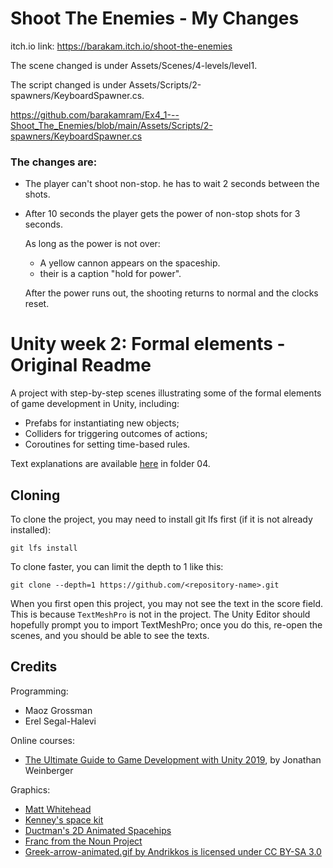 # Shoot The Enemies - My Changes
 
itch.io link: https://barakam.itch.io/shoot-the-enemies

The scene changed is under Assets/Scenes/4-levels/level1.

The script changed is under Assets/Scripts/2-spawners/KeyboardSpawner.cs.

https://github.com/barakamram/Ex4_1---Shoot_The_Enemies/blob/main/Assets/Scripts/2-spawners/KeyboardSpawner.cs


### The changes are:
* The player can't shoot non-stop. he has to wait 2 seconds between the shots.

* After 10 seconds the player gets the power of non-stop shots for 3 seconds.
  
  As long as the power is not over:
   * A yellow cannon appears on the spaceship.
   * their is a caption "hold for power".
  
  After the power runs out, the shooting returns to normal and the clocks reset.
  

# Unity week 2: Formal elements - Original Readme

A project with step-by-step scenes illustrating some of the formal elements of game development in Unity, including: 

* Prefabs for instantiating new objects;
* Colliders for triggering outcomes of actions;
* Coroutines for setting time-based rules.

Text explanations are available 
[here](https://github.com/erelsgl-at-ariel/gamedev-5782) in folder 04.

## Cloning
To clone the project, you may need to install git lfs first (if it is not already installed):

    git lfs install 

To clone faster, you can limit the depth to 1 like this:

    git clone --depth=1 https://github.com/<repository-name>.git

When you first open this project, you may not see the text in the score field.
This is because `TextMeshPro` is not in the project.
The Unity Editor should hopefully prompt you to import TextMeshPro;
once you do this, re-open the scenes, and you should be able to see the texts.



## Credits
Programming:
* Maoz Grossman
* Erel Segal-Halevi

Online courses:
* [The Ultimate Guide to Game Development with Unity 2019](https://www.udemy.com/the-ultimate-guide-to-game-development-with-unity/), by Jonathan Weinberger

Graphics:
* [Matt Whitehead](https://ccsearch.creativecommons.org/photos/7fd4a37b-8d1a-4d4c-80a2-4ca4a3839941)
* [Kenney's space kit](https://kenney.nl/assets/space-kit)
* [Ductman's 2D Animated Spacehips](https://assetstore.unity.com/packages/2d/characters/2d-animated-spaceships-96852)
* [Franc from the Noun Project](https://commons.wikimedia.org/w/index.php?curid=64661575)
* [Greek-arrow-animated.gif by Andrikkos is licensed under CC BY-SA 3.0](https://search.creativecommons.org/photos/2db102af-80d0-4ec8-9171-1ac77d2565ce)
